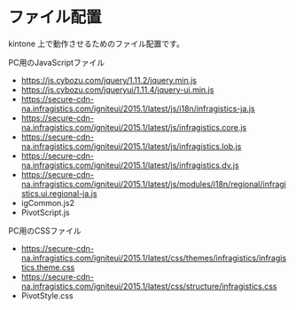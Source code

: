 # ファイル配置

kintone 上で動作させるためのファイル配置です。

PC用のJavaScriptファイル
- https://js.cybozu.com/jquery/1.11.2/jquery.min.js
- https://js.cybozu.com/jqueryui/1.11.4/jquery-ui.min.js
- https://secure-cdn-na.infragistics.com/igniteui/2015.1/latest/js/i18n/infragistics-ja.js
- https://secure-cdn-na.infragistics.com/igniteui/2015.1/latest/js/infragistics.core.js
- https://secure-cdn-na.infragistics.com/igniteui/2015.1/latest/js/infragistics.lob.js
- https://secure-cdn-na.infragistics.com/igniteui/2015.1/latest/js/infragistics.dv.js
- https://secure-cdn-na.infragistics.com/igniteui/2015.1/latest/js/modules/i18n/regional/infragistics.ui.regional-ja.js
- igCommon.js2
- PivotScript.js


PC用のCSSファイル
- https://secure-cdn-na.infragistics.com/igniteui/2015.1/latest/css/themes/infragistics/infragistics.theme.css
- https://secure-cdn-na.infragistics.com/igniteui/2015.1/latest/css/structure/infragistics.css
- PivotStyle.css